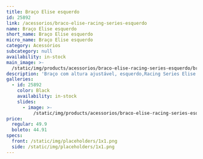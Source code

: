 ```yaml
---
title: Braço Elise esquerdo
id: 25892
link: /acessorios/braco-elise-racing-series-esquerdo
name: Braço Elise esquerdo
short_name: Braço Elise esquerdo
micro_name: Braço Elise esquerdo
category: Acessórios
subcategory: null
availability: in-stock
main_image: >-
  /static/img/products/acessorios/braco-elise-racing-series-esquerdo/braco-elise-racing-series-esquerdo.jpg
description: 'Braço com altura ajustável, esquerdo,Racing Series Elise.'
galleries:
  - id: 25892
    color: Black
    availability: in-stock
    slides:
      - image: >-
          /static/img/products/acessorios/braco-elise-racing-series-esquerdo/braco-elise-racing-series-esquerdo.jpg
price:
  regular: 49.9
  boleto: 44.91
specs:
  front: /static/img/placeholders/1x1.png
  side: /static/img/placeholders/1x1.png
---
```

